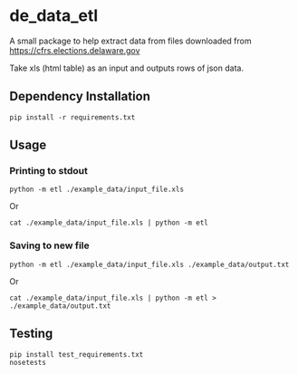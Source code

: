 # de_data_etl

A small package to help extract data from files downloaded from https://cfrs.elections.delaware.gov

Take xls (html table) as an input and outputs rows of json data.

## Dependency Installation

```
pip install -r requirements.txt
```

## Usage

### Printing to stdout

```
python -m etl ./example_data/input_file.xls
```

Or

```
cat ./example_data/input_file.xls | python -m etl
```

### Saving to new file

```
python -m etl ./example_data/input_file.xls ./example_data/output.txt
```

Or

```
cat ./example_data/input_file.xls | python -m etl > ./example_data/output.txt
```

## Testing

```
pip install test_requirements.txt
nosetests
```
